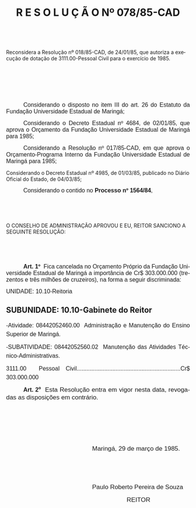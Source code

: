 <body lang=PT-BR style='tab-interval:35.4pt'>

<div class=Section1>

<h1 align=center style='text-align:center'><b>R E S O L U Ç Ã O Nº 078/85-CAD<o:p></o:p></b></h1>

<p class=MsoNormal><span style='font-size:12.0pt;mso-bidi-font-size:10.0pt;
font-family:Arial'><![if !supportEmptyParas]>&nbsp;<![endif]><o:p></o:p></span></p>

<p class=MsoNormal><span style='font-size:12.0pt;mso-bidi-font-size:10.0pt;
font-family:Arial'><![if !supportEmptyParas]>&nbsp;<![endif]><o:p></o:p></span></p>

<p class=MsoBodyTextIndent>Reconsidera a Resolução nº 018/85-CAD, de 24/01/85,
que autoriza a execução de dotação de 3111.00-Pessoal Civil para o exercício de
1985.</p>

<p class=MsoNormal><span style='font-size:12.0pt;mso-bidi-font-size:10.0pt;
font-family:Arial'><![if !supportEmptyParas]>&nbsp;<![endif]><o:p></o:p></span></p>

<p class=MsoNormal><span style='font-size:12.0pt;mso-bidi-font-size:10.0pt;
font-family:Arial'><![if !supportEmptyParas]>&nbsp;<![endif]><o:p></o:p></span></p>

<p class=MsoNormal><span style='font-size:12.0pt;mso-bidi-font-size:10.0pt;
font-family:Arial'><![if !supportEmptyParas]>&nbsp;<![endif]><o:p></o:p></span></p>

<p class=MsoNormal style='text-align:justify;text-indent:35.4pt'><span
style='font-size:12.0pt;mso-bidi-font-size:10.0pt;font-family:Arial'>Considerando
o disposto no item III do art. 26 do Estatuto da Fundação Universidade Estadual
de Maringá;<o:p></o:p></span></p>

<p class=MsoNormal style='text-align:justify;text-indent:35.4pt'><span
style='font-size:12.0pt;mso-bidi-font-size:10.0pt;font-family:Arial'>Considerando
o Decreto Estadual nº 4684, de 02/01/85, que aprova o Orçamento da Fundação
Universidade Estadual de Maringá para 1985;<o:p></o:p></span></p>

<p class=MsoNormal style='text-align:justify;text-indent:35.4pt'><span
style='font-size:12.0pt;mso-bidi-font-size:10.0pt;font-family:Arial'>Considerando
a Resolução nº 017/85-CAD, em que aprova o Orçamento-Programa Interno da
Fundação Universidade Estadual de Maringá para 1985;<o:p></o:p></span></p>

<p class=MsoBodyTextIndent2>Considerando o Decreto Estadual nº 4985, de
01/03/85, publicado no Diário Oficial do Estado, de 04/03/85;</p>

<p class=MsoNormal style='text-indent:35.4pt'><span style='font-size:12.0pt;
mso-bidi-font-size:10.0pt;font-family:Arial'>Considerando o contido no <b>Processo
nº 1564/84</b>,<o:p></o:p></span></p>

<p class=MsoNormal><span style='font-size:12.0pt;mso-bidi-font-size:10.0pt;
font-family:Arial'><span style='mso-tab-count:1'>            </span><o:p></o:p></span></p>

<p class=MsoNormal><span style='font-size:12.0pt;mso-bidi-font-size:10.0pt;
font-family:Arial'><![if !supportEmptyParas]>&nbsp;<![endif]><o:p></o:p></span></p>

<p class=MsoBodyTextIndent3>O CONSELHO DE ADMINISTRAÇÃO APROVOU E EU, REITOR
SANCIONO A SEGUINTE RESOLUÇÃO:</p>

<p class=MsoNormal><span style='font-size:12.0pt;mso-bidi-font-size:10.0pt;
font-family:Arial'><![if !supportEmptyParas]>&nbsp;<![endif]><o:p></o:p></span></p>

<p class=MsoNormal><span style='font-size:12.0pt;mso-bidi-font-size:10.0pt;
font-family:Arial'><![if !supportEmptyParas]>&nbsp;<![endif]><o:p></o:p></span></p>

<p class=MsoNormal style='text-align:justify;text-indent:35.4pt'><b><span
style='font-size:12.0pt;mso-bidi-font-size:10.0pt;font-family:Arial'>Art. 1º</span></b><span
style='font-size:12.0pt;mso-bidi-font-size:10.0pt;font-family:Arial'><span
style="mso-spacerun: yes">  </span>Fica cancelada no Orçamento Próprio da
Fundação Universidade Estadual de Maringá a importância de Cr$ 303.000.000
(trezentos e três milhões de cruzeiros), na forma a seguir discriminada:<o:p></o:p></span></p>

<p class=MsoNormal style='text-align:justify'><span style='font-size:12.0pt;
mso-bidi-font-size:10.0pt;font-family:Arial'>UNIDADE: 10.10-Reitoria<o:p></o:p></span></p>

<h2>SUBUNIDADE: 10.10-Gabinete do Reitor</h2>

<p class=MsoNormal style='text-align:justify'><span style='font-size:12.0pt;
mso-bidi-font-size:10.0pt;font-family:Arial'>-Atividade: 08442052460.00 
Administração e Manutenção do Ensino Superior de Maringá.<o:p></o:p></span></p>

<p class=MsoNormal style='text-align:justify'><span style='font-size:12.0pt;
mso-bidi-font-size:10.0pt;font-family:Arial'>-SUBATIVIDADE: 08442052560.02 
Manutenção das Atividades Técnico-Administrativas.<o:p></o:p></span></p>

<p class=MsoNormal style='text-align:justify'><span style='font-size:12.0pt;
mso-bidi-font-size:10.0pt;font-family:Arial'>3111.00  Pessoal
Civil................................................................Cr$
303.000.000<o:p></o:p></span></p>

<p class=MsoNormal style='text-align:justify;text-indent:35.4pt'><b><span
style='font-size:12.0pt;mso-bidi-font-size:10.0pt;font-family:Arial'>Art. 2</span></b><b><span
style='font-size:13.0pt;mso-bidi-font-size:10.0pt;font-family:Arial'>º</span></b><span
style='font-size:13.0pt;mso-bidi-font-size:10.0pt;font-family:Arial'><span
style="mso-spacerun: yes">  </span>Esta Resolução entra em vigor nesta data,
revogadas as disposições em contrário.<o:p></o:p></span></p>

<p class=MsoNormal><span style='font-size:13.0pt;mso-bidi-font-size:10.0pt;
font-family:Arial'><![if !supportEmptyParas]>&nbsp;<![endif]><o:p></o:p></span></p>

<p class=MsoNormal><span style='font-size:13.0pt;mso-bidi-font-size:10.0pt;
font-family:Arial'><![if !supportEmptyParas]>&nbsp;<![endif]><o:p></o:p></span></p>

<p class=MsoNormal><span style='font-size:13.0pt;mso-bidi-font-size:10.0pt;
font-family:Arial'><![if !supportEmptyParas]>&nbsp;<![endif]><o:p></o:p></span></p>

<p class=MsoNormal style='margin-left:141.6pt;text-indent:35.4pt'><span
style='font-size:13.0pt;mso-bidi-font-size:10.0pt;font-family:Arial'>Maringá,
29 de março de 1985.<o:p></o:p></span></p>

<p class=MsoNormal><span style='font-size:13.0pt;mso-bidi-font-size:10.0pt;
font-family:Arial'><![if !supportEmptyParas]>&nbsp;<![endif]><o:p></o:p></span></p>

<p class=MsoNormal><span style='font-size:13.0pt;mso-bidi-font-size:10.0pt;
font-family:Arial'><![if !supportEmptyParas]>&nbsp;<![endif]><o:p></o:p></span></p>

<p class=MsoNormal style='margin-left:177.0pt'><span style='font-size:13.0pt;
mso-bidi-font-size:10.0pt;font-family:Arial'>Paulo Roberto Pereira de Souza<o:p></o:p></span></p>

<p class=MsoNormal style='margin-left:212.4pt;text-indent:35.4pt'><span
style='font-size:13.0pt;mso-bidi-font-size:10.0pt;font-family:Arial'>REITOR</span><span
style='font-size:12.0pt;mso-bidi-font-size:10.0pt;font-family:Arial'><o:p></o:p></span></p>

</div>

</body>
